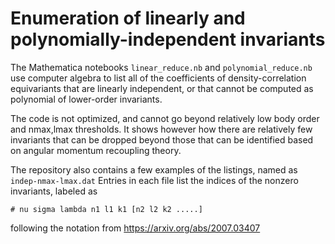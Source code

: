 Enumeration of linearly and polynomially-independent invariants
===============================================================

The Mathematica notebooks  `linear_reduce.nb` and `polynomial_reduce.nb` 
use computer algebra to list all of the coefficients of density-correlation
equivariants that are linearly independent, or that cannot be computed as
polynomial of lower-order invariants.

The code is not optimized, and cannot go beyond relatively low body order
and nmax,lmax thresholds. It shows however how there are relatively few
invariants that can be dropped beyond those that can be identified based
on angular momentum recoupling theory.

The repository also contains a few examples of the listings, named as
`indep-nmax-lmax.dat`
Entries in each file list the indices of the nonzero invariants, labeled as

```
# nu sigma lambda n1 l1 k1 [n2 l2 k2 .....]
```

following the notation from https://arxiv.org/abs/2007.03407
